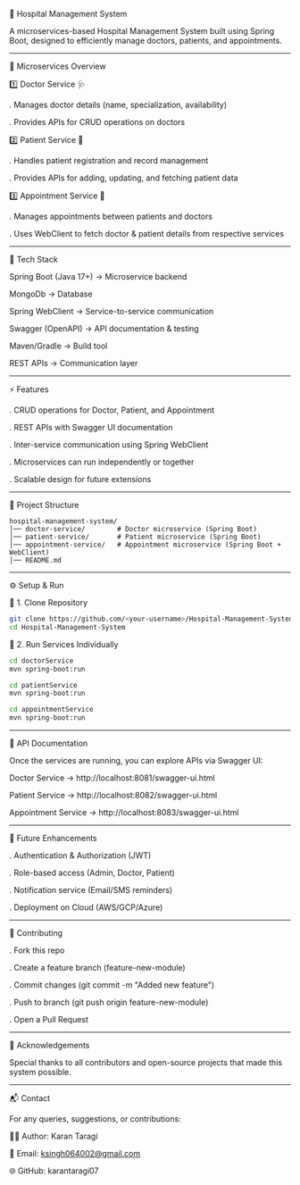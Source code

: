🏥 Hospital Management System

A microservices-based Hospital Management System built using Spring Boot, designed to efficiently manage doctors, patients, and appointments.

---

📌 Microservices Overview

1️⃣ Doctor Service 🩺

. Manages doctor details (name, specialization, availability)

. Provides APIs for CRUD operations on doctors

2️⃣ Patient Service 👤

. Handles patient registration and record management

. Provides APIs for adding, updating, and fetching patient data

3️⃣ Appointment Service 📅

. Manages appointments between patients and doctors

. Uses WebClient to fetch doctor & patient details from respective services

---

🚀 Tech Stack

Spring Boot (Java 17+) → Microservice backend

MongoDb → Database

Spring WebClient → Service-to-service communication

Swagger (OpenAPI) → API documentation & testing

Maven/Gradle → Build tool

REST APIs → Communication layer

---

⚡ Features

. CRUD operations for Doctor, Patient, and Appointment

. REST APIs with Swagger UI documentation

. Inter-service communication using Spring WebClient

. Microservices can run independently or together

. Scalable design for future extensions

---

📂 Project Structure

```text
hospital-management-system/
│── doctor-service/        # Doctor microservice (Spring Boot)
│── patient-service/       # Patient microservice (Spring Boot)
│── appointment-service/   # Appointment microservice (Spring Boot + WebClient)
│── README.md

```

---

⚙️ Setup & Run

🔹 1. Clone Repository
```bash
git clone https://github.com/<your-username>/Hospital-Management-System.git
cd Hospital-Management-System
```
🔹 2. Run Services Individually
```bash
cd doctorService
mvn spring-boot:run
```
```bash
cd patientService
mvn spring-boot:run
```
```bash
cd appointmentService
mvn spring-boot:run
```

---

📖 API Documentation

Once the services are running, you can explore APIs via Swagger UI:

Doctor Service → http://localhost:8081/swagger-ui.html

Patient Service → http://localhost:8082/swagger-ui.html

Appointment Service → http://localhost:8083/swagger-ui.html

---

🔮 Future Enhancements

. Authentication & Authorization (JWT)

. Role-based access (Admin, Doctor, Patient)

. Notification service (Email/SMS reminders)

. Deployment on Cloud (AWS/GCP/Azure)

---

🤝 Contributing

. Fork this repo

. Create a feature branch (feature-new-module)

. Commit changes (git commit -m "Added new feature")

. Push to branch (git push origin feature-new-module)

. Open a Pull Request

---

🙌 Acknowledgements

Special thanks to all contributors and open-source projects that made this system possible.

---

📬 Contact

For any queries, suggestions, or contributions:

👨‍💻 Author: Karan Taragi

📧 Email: ksingh064002@gmail.com

🌐 GitHub: karantaragi07













